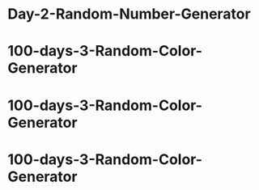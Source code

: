 # Day-2-Random-Number-Generator
# 100-days-3-Random-Color-Generator
# 100-days-3-Random-Color-Generator
# 100-days-3-Random-Color-Generator

